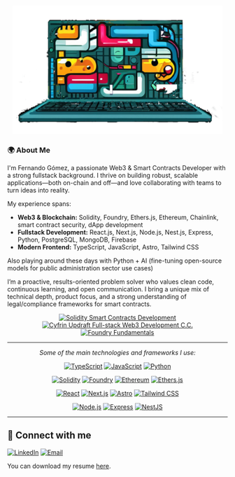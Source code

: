 <p align="center">
<img src="./laptop.png" alt="Laptop with colourful content in the screen" width="480px" />
</p>


### 🌍 About Me

I'm Fernando Gómez, a passionate Web3 & Smart Contracts Developer with a strong fullstack background. I thrive on building robust, scalable applications—both on-chain and off—and love collaborating with teams to turn ideas into reality.

My experience spans:
- **Web3 & Blockchain:** Solidity, Foundry, Ethers.js, Ethereum, Chainlink, smart contract security, dApp development
- **Fullstack Development:** React.js, Next.js, Node.js, Nest.js, Express, Python, PostgreSQL, MongoDB, Firebase
- **Modern Frontend:** TypeScript, JavaScript, Astro, Tailwind CSS

Also playing around these days with Python + AI (fine-tuning open-source models for public administration sector use cases)

I’m a proactive, results-oriented problem solver who values clean code, continuous learning, and open communication. I bring a unique mix of technical depth, product focus, and a strong understanding of legal/compliance frameworks for smart contracts.

<p align="center">
  <a href="https://profiles.cyfrin.io/u/ferech/achievements/solidity" target="_blank">
    <img src="https://img.shields.io/badge/Solidity%20Smart%20Contracts-4B0082?style=flat&logo=solidity&logoColor=white" alt="Solidity Smart Contracts Development"/>
  </a>
  <a href="https://profiles.cyfrin.io/u/ferech/achievements/full-stack-web3-development-crash-course" target="_blank">
    <img src="https://img.shields.io/badge/Cyfrin%20Updraft%20Graduate-4B0082?style=flat&logo=ethereum&logoColor=white" alt="Cyfrin Updraft Full-stack Web3 Development C.C."/>
  </a>
  <a href="https://profiles.cyfrin.io/u/ferech/achievements/foundry" target="_blank">
    <img src="https://img.shields.io/badge/Foundry%20Fundamentals-4B0082?style=flat&logo=ethereum&logoColor=white" alt="Foundry Fundamentals"/>
  </a>
</p>

---



<p align="center"><em>Some of the main technologies and frameworks I use:</em></p>

<p align="center">
  <a href="https://www.typescriptlang.org/" target="_blank"><img src="https://img.shields.io/badge/-TypeScript-3178C6?style=flat&logo=typescript&logoColor=white" alt="TypeScript"/></a>
  <a href="https://developer.mozilla.org/en-US/docs/Web/JavaScript" target="_blank"><img src="https://img.shields.io/badge/-JavaScript-F7DF1E?style=flat&logo=javascript&logoColor=black" alt="JavaScript"/></a>
  <a href="https://www.python.org/" target="_blank"><img src="https://img.shields.io/badge/-Python-3776AB?style=flat&logo=python&logoColor=white" alt="Python"/></a>
</p>
<p align="center">
  <a href="https://soliditylang.org/" target="_blank"><img src="https://img.shields.io/badge/-Solidity-000000?style=flat&logo=solidity&logoColor=white" alt="Solidity"/></a>
  <a href="https://book.getfoundry.sh/" target="_blank"><img src="https://img.shields.io/badge/-Foundry-000000?style=flat&logo=ethereum&logoColor=white" alt="Foundry"/></a>
  <a href="https://ethereum.org/" target="_blank"><img src="https://img.shields.io/badge/-Ethereum-3C3C3D?style=flat&logo=ethereum&logoColor=white" alt="Ethereum"/></a>
  <a href="https://docs.ethers.org/" target="_blank"><img src="https://img.shields.io/badge/-Ethers.js-2535A0?style=flat&logo=ethereum&logoColor=white" alt="Ethers.js"/></a>
</p>
<p align="center">
  <a href="https://react.dev/" target="_blank"><img src="https://img.shields.io/badge/-React-61DAFB?style=flat&logo=react&logoColor=black" alt="React"/></a>
  <a href="https://nextjs.org/" target="_blank"><img src="https://img.shields.io/badge/-Next.js-000000?style=flat&logo=next.js&logoColor=white" alt="Next.js"/></a>
  <a href="https://astro.build/" target="_blank"><img src="https://img.shields.io/badge/-Astro-FF5D01?style=flat&logo=astro&logoColor=white" alt="Astro"/></a>
  <a href="https://tailwindcss.com/" target="_blank"><img src="https://img.shields.io/badge/-Tailwind_CSS-06B6D4?style=flat&logo=tailwind-css&logoColor=white" alt="Tailwind CSS"/></a>
</p>
<p align="center">
  <a href="https://nodejs.org/" target="_blank"><img src="https://img.shields.io/badge/-Node.js-339933?style=flat&logo=node.js&logoColor=white" alt="Node.js"/></a>
  <a href="https://expressjs.com/" target="_blank"><img src="https://img.shields.io/badge/-Express-000000?style=flat&logo=express&logoColor=white" alt="Express"/></a>
  <a href="https://nestjs.com/" target="_blank"><img src="https://img.shields.io/badge/-NestJS-E0234E?style=flat&logo=nestjs&logoColor=white" alt="NestJS"/></a>
</p>

---

## 🤝 Connect with me

[![LinkedIn](https://img.shields.io/badge/LinkedIn-ferenoch-blue?style=flat&logo=linkedin)](https://linkedin.com/in/ferenoch)
[![Email](https://img.shields.io/badge/Email-ferenoch.dev@gmail.com-red?style=flat&logo=gmail)](mailto:ferenoch.dev@gmail.com)

You can download my resume [here](./cv-fernando-gomez-dev-eng.pdf).
